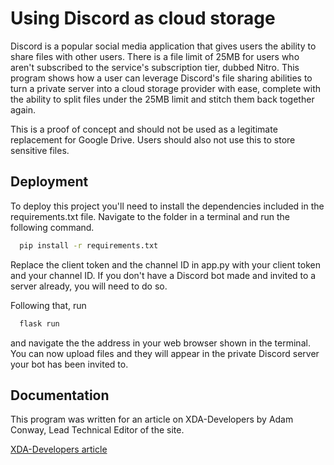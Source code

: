
# Using Discord as cloud storage
Discord is a popular social media application that gives users the ability to share files with other users. There is a file limit of 25MB for users who aren't subscribed to the service's subscription tier, dubbed Nitro. This program shows how a user can leverage Discord's file sharing abilities to turn a private server into a cloud storage provider with ease, complete with the ability to split files under the 25MB limit and stitch them back together again.

This is a proof of concept and should not be used as a legitimate replacement for Google Drive. Users should also not use this to store sensitive files.


## Deployment

To deploy this project you'll need to install the dependencies included in the requirements.txt file. Navigate to the folder in a terminal and run the following command.

```bash
  pip install -r requirements.txt
```

Replace the client token and the channel ID in app.py with your client token and your channel ID. If you don't have a Discord bot made and invited to a server already, you will need to do so.

Following that, run

```bash
  flask run
```

and navigate the the address in your web browser shown in the terminal. You can now upload files and they will appear in the private Discord server your bot has been invited to.
## Documentation
This program was written for an article on XDA-Developers by Adam Conway, Lead Technical Editor of the site.

[XDA-Developers article](https://www.xda-developers.com/discord-google-drive-cloud-storage/)

